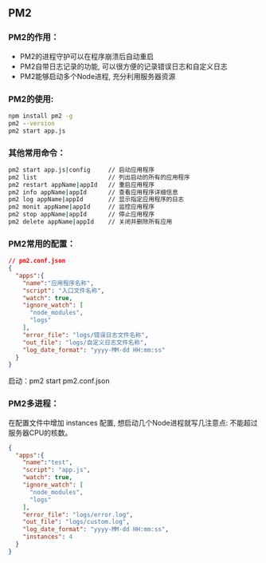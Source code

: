 ## PM2

### PM2的作用：

- PM2的进程守护可以在程序崩溃后自动重启
- PM2自带日志记录的功能, 可以很方便的记录错误日志和自定义日志
- PM2能够启动多个Node进程, 充分利用服务器资源

### PM2的使用:

```cmd
npm install pm2 -g
pm2 --version
pm2 start app.js
```

### 其他常用命令：

```cmd
pm2 start app.js|config     // 启动应用程序
pm2 list                    // 列出启动的所有的应用程序
pm2 restart appName|appId   // 重启应用程序
pm2 info appName|appId      // 查看应用程序详细信息
pm2 log appName|appId       // 显示指定应用程序的日志
pm2 monit appName|appId     // 监控应用程序
pm2 stop appName|appId      // 停止应用程序
pm2 delete appName|appId    // 关闭并删除所有应用
```

### PM2常用的配置：

```json
// pm2.conf.json
{
  "apps":{
    "name":"应用程序名称",
    "script": "入口文件名称",
    "watch": true,
    "ignore_watch": [
      "node_modules",
      "logs"
    ],
    "error_file": "logs/错误日志文件名称",
    "out_file": "logs/自定义日志文件名称",
    "log_date_format": "yyyy-MM-dd HH:mm:ss"
  }
}
```

启动：pm2 start pm2.conf.json

### PM2多进程：

在配置文件中增加 instances 配置, 想启动几个Node进程就写几注意点: 不能超过服务器CPU的核数。

```json
{
  "apps":{
    "name":"test",
    "script": "app.js",
    "watch": true,
    "ignore_watch": [
      "node_modules",
      "logs"
    ],
    "error_file": "logs/error.log",
    "out_file": "logs/custom.log",
    "log_date_format": "yyyy-MM-dd HH:mm:ss",
    "instances": 4
  }
}
```

